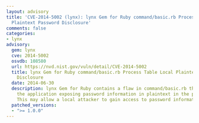 ```yaml
---
layout: advisory
title: 'CVE-2014-5002 (lynx): lynx Gem for Ruby command/basic.rb Process Table Local
  Plaintext Password Disclosure'
comments: false
categories:
- lynx
advisory:
  gem: lynx
  cve: 2014-5002
  osvdb: 108580
  url: https://nvd.nist.gov/vuln/detail/CVE-2014-5002
  title: lynx Gem for Ruby command/basic.rb Process Table Local Plaintext Password
    Disclosure
  date: 2014-06-30
  description: lynx Gem for Ruby contains a flaw in command/basic.rb that is due to
    the application exposing password information in plaintext in the process table.
    This may allow a local attacker to gain access to password information.
  patched_versions:
  - ">= 1.0.0"
---
```

